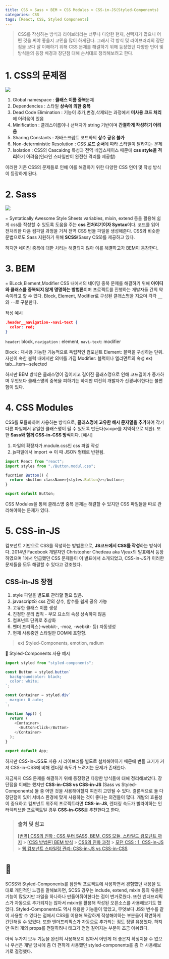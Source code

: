 ```yaml
---
title: CSS > Sass > BEM > CSS Modules > CSS-in-JS(Styled-Components)
categories: CSS
tags: [React, CSS, Styled Components]
---
```


> CSS를 작성하는 방식과 라이브러리는 너무나 다양한 현재, 선택지가 많으니 어떤 것을 써야 좋을지 고민을 많이 하게된다. 그래서 각 방식 및 라이브러리의 장단점을 보다 잘 이해하기 위해 CSS 문제를 해결하기 위해 등장했던 다양한 언어 및 방식들의 등장 배경과 장단점 대해 순서대로 정리해보려고 한다.

# 1. CSS의 문제점

<img style="textAlign:center" src="https://images.velog.io/images/yeyo0x0/post/89cedc7e-da01-4357-937a-81f8c6b06efe/image.png"/>

1. Global namespace : **클래스 이름 중복**문제
2. Dependencies : 스타일 **상속에 의한 중복**
3. Dead Code Elimination : 기능이 추가,변경,삭제되는 과정에서 **미사용 코드 처리**에 어려움이 있음
4. Minification : 클래스이름이나 선택자가 string 기반이며 **간결하게 작성하기 어려움**
5. Sharing Constants : 자바스크립트 코드와의 **상수 공유 불가**
6. Non-deterministic Resolution : CSS **로드 순서**에 따라 스타일이 달라지는 문제
7. Isolation : CSS의 Cascaidng 특성과 전역 네임스페이스 때문에 **css style을 격리**하기 어려움(인라인 스타일만이 완전한 격리를 제공함)

이러한 기존 CSS의 문제들로 인해 이를 해결하기 위한 다양한 CSS 언어 및 작성 방식이 등장하게 된다.

# 2. Sass

<img style="textAlign:center" src="https://images.velog.io/images/yeyo0x0/post/caf706c2-c942-41f0-b818-8b2eaebadde0/image.png"/>

= Syntatically Awesome Style Sheets
variables, mixin, extend 등을 활용해 쉽게 css를 작성할 수 있도록 도움을 주는 **css 전처리기이자 Syntax**이다.
코드를 읽어 전처리한 다음 컴파일 과정을 거쳐 전역 CSS 번들 파일을 생성해준다.
CSS와 비슷한 문법으로도 Sass 지원하기 위해 **SCSS**(Sassy CSS)를 제공하고 있다.

하지만 네이밍 중복에 대한 처리는 해결되지 않아 이를 해결하고자 BEM이 등장한다.

# 3. BEM

= BLock,Element,Modifier
CSS 내에서의 네이밍 중복 문제를 해결하기 위해 **아이디와 클래스를 중복되지 않게 명명하는 방법론**이며 프로젝트를 진행하는 개발자들 간의 약속이라고 할 수 있다.
Block, Element, Modifier로 구성된 클래스명을 지으며 각각 `__`와 `--`로 구분한다.

작성 예시

```json
.header__navigation--navi-text {
  color: red;
}
```

`header`: block, `navigation` : element, `navi-text`: modifier

Block : 재사용 가능한 기능적으로 독립적인 컴포넌트
Element: 블럭을 구성하는 단위. 자신이 속한 블럭 내에서만 의미를 가짐
Modifier: 블럭이나 엘리먼트의 속성 ex) tab\_\_item--selected

하지만 BEM 방식은 클래스명이 길어지고 길어진 클래스명으로 인해 코드길이가 증가하며 무엇보다 클래스명의 중복을 피하기는 하지만 여전히 개발자가 신경써야한다는 불편함이 있다.

# 4. CSS Modules

CSS를 모듈화하여 사용하는 방식으로, **클래스명에 고유한 해시 문자열을 추가**하여 각기 다른 파일에서 유일한 클래스명이 될 수 있도록 만든다(scope를 지역적으로 제한). 또한 **Sass와 함께 CSS-in-CSS 방식**이다.
\[예시]

1. 파일의 확장자가.module.css인 css 파일 작성
2. js파일에서 import => 이 때 JSON 형태로 반환됨.

```js
import React from "react";
import styles from "./Button.modul.css";

fucntion Button() {
  return <button className={styles.Button}></button>;
}

export default Button;
```

CSS Modules을 통해 클래스명 중복 문제는 해결할 수 있지만 CSS 파일들을 따로 관리해야하는 문제가 있다.

# 5. CSS-in-JS

컴포넌트 기반으로 CSS를 작성하는 방법론으로, **JS코드에서 CSS를 작성**하는 방식이다. 2014년 Facebook 개발자인 Christopher Chedeau aka Vjeux의 발표에서 등장하였으며 1에서 언급했던 CSS 문제들이 이 발표에서 소개되었고, CSS-in-JS가 이러한 문제들을 모두 해결할 수 있다고 강조했다.

## CSS-in-JS 장점

1. style 파일을 별도로 관리할 필요 없음.
2. javascript와 css 간의 상수, 함수를 쉽게 공유 가능
3. 고유한 클래스 이름 생성
4. 진정한 분리 법칙 - 부모 요소의 속성 상속하지 않음
5. 컴포넌트 단위로 추상화
6. 벤더 프리픽스(-webkit-, -moz, -webkit- 등) 자동생성
7. 현재 사용중인 스타일만 DOM에 포함함.

> ex) Styled-Components, emotion, radium

💅 Styled-Components 사용 예시

```js
import styled from "styled-components";

const Button = styled.button`
  backgroundcolor: black;
  color: white;
`;

const Container = styled.div`
  margin: 0 auto;
`;

function App() {
  return (
    <Container>
      <Button>Click</Button>
    </Container>
  );
}

export default App;
```

하지만 CSS-in-JSS도 사용 시 라이브러를 별도로 설치해야하기 때문에 번들 크기가 커져 CSS-in-CSS에 비해 렌더링 속도가 느려지는 문제가 존재한다.

지금까지 CSS 문제를 해결하기 위해 등장했던 다양한 방식들에 대해 정리해보았다.
장단점을 이해는 했지만 **CSS-in-CSS vs CSS-in-JS** (Sass vs Styled-Components) 둘 중 어떤 것을 사용해야할지 여전히 고민될 수 있다. 결론적으로 둘 다 장단점이 있어 서비스 환경에 맞게 사용하는 것이 좋다는 의견들이 많다. 개발의 효율성이 중요하고 컴포넌트 위주의 프로젝트라면 **CSS-in-JS**, 렌더링 속도가 빨라야하는 인터렉티브한 프로젝트일 경우 **CSS-in-CSS**를 추천한다고 한다.

> ### 출처 및 참고
>
> [[번역] CSS의 진화 : CSS 부터 SASS, BEM, CSS 모듈, 스타일드 컴포넌트 까지](https://dongwoo.blog/2017/02/07/%EB%B2%88%EC%97%AD-css%EC%9D%98-%EC%A7%84%ED%99%94-css-%EB%B6%80%ED%84%B0-sass-bem-css-%EB%AA%A8%EB%93%88-%EC%8A%A4%ED%83%80%EC%9D%BC%EB%93%9C-%EC%BB%B4%ED%8F%AC%EB%84%8C%ED%8A%B8-%EA%B9%8C/) > [[CSS 방법론] BEM 방식](https://nykim.work/15) > [CSS의 진화 과정](https://blog.toycrane.xyz/css%EC%9D%98-%EC%A7%84%ED%99%94-%EA%B3%BC%EC%A0%95-f7c9b4310ff7) > [모던 CSS : 1. CSS-in-JS](https://medium.com/@okys2010/%EB%AA%A8%EB%8D%98-css-1-css-in-js-c1c53d9bbbc9) > [웹 컴포넌트 스타일링 관리: CSS-in-JS vs CSS-in-CSS](https://www.samsungsds.com/kr/insights/web_component.html)

# 🤔

SCSS와 Styled-Components를 잠깐씩 프로젝트에 사용하면서 경험했던 내용을 토대로 개인적인 느낌을 말해보자면, SCSS 경우는 include, extend, mixin 등의 유용한 기능이 많았지만 파일을 하나하나 만들어줘야한다는 점이 번거로웠다. 또한 벤더프리픽스가 자동으로 추가되지는 않아서 mixin을 활용해 작성된 오픈소스를 사용해보기도 했었다.
Styled-Components도 역시 유용한 기능들이 많았고, 무엇보다 JS와 변수를 같이 사용할 수 있다는 점에서 CSS를 이용해 복잡하게 작성해야하는 부분들이 확연하게 간단해질 수 있었다. 또한 벤더프리픽스가 자동으로 추가되는 점도 정말 유용했다. 하지만 여러 개의 props를 전달하려니 태그가 점점 길어지는 부분이 조금 아쉬웠다.

아직 두가지 모두 기능을 완전히 사용해보지 않아서 어떤게 더 좋은지 확정지을 수 없으나 우선은 개발 당시에 좀 더 편하게 사용했던 styled-components를 좀 더 사용해보기로 결정했다.
